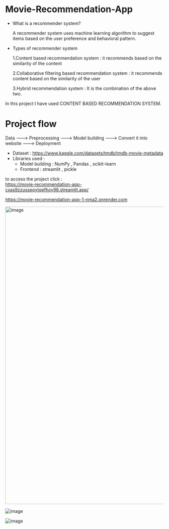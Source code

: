 # Movie-Recommendation-App
- What is a recommender system?
  
  A recommender system uses machine learning algorithm to suggest items based on the user preference and behavioral pattern.
- Types of recommender system
  
  1.Content based recommendation system : it recommends based on the similarity of the content
  
  2.Collaborative filtering based recommendation system : it recommends content based on the similarity of the user
  
  3.Hybrid recommendation system : It is the combination of the above two.


In this project I have used CONTENT BASED RECOMMENDATION SYSTEM.
 # Project flow
 Data ---> Preprocessing ---> Model building ---> Convert it into website ---> Deployment 

- Dataset : https://www.kaggle.com/datasets/tmdb/tmdb-movie-metadata
- Libraries used :
  - Model building  : NumPy , Pandas , scikit-learn
  - Frontend : streamlit , pickle

to access the project click :  
https://movie-recommendation-app-cxas9zzussepytqefhoy98.streamlit.app/  

https://movie-recommendation-app-1-nma2.onrender.com

<img width="942" alt="image" src="https://github.com/user-attachments/assets/c25d7ca3-f174-4560-9e80-1cf890e66725" /> 

![image](https://github.com/user-attachments/assets/34bdbf22-ad06-434c-873d-da6458314dfc) 

![image](https://github.com/user-attachments/assets/e8519b33-e1e3-4b3a-9f79-28a40dfe1361)

